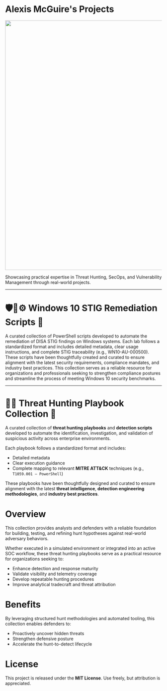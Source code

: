 # Alexis McGuire's Projects

<p align="center">
<img width="1200" height="800" alt="image" src="https://github.com/user-attachments/assets/5c1f11b0-f1e5-41a9-8acb-3212ca198312" />
</p>


Showcasing practical expertise in Threat Hunting, SecOps, and Vulnerability Management through real-world projects.

---


# 🛡️🧰⚙️ Windows 10 STIG Remediation Scripts 📁

A curated collection of PowerShell scripts developed to automate the remediation of DISA STIG findings on Windows systems. Each lab follows a standardized format and includes detailed metadata, clear usage instructions, and complete STIG traceability (e.g., WN10-AU-000500). These scripts have been thoughtfully created and curated to ensure alignment with the latest security requirements, compliance mandates, and industry best practices.
This collection serves as a reliable resource for organizations and professionals seeking to strengthen compliance postures and streamline the process of meeting Windows 10 security benchmarks.

---


# 🕵️‍♂️ Threat Hunting Playbook Collection 📁

A curated collection of **threat hunting playbooks** and **detection scripts** developed to automate the identification, investigation, and validation of suspicious activity across enterprise environments.

Each playbook follows a standardized format and includes:

- Detailed metadata  
- Clear execution guidance  
- Complete mapping to relevant **MITRE ATT&CK** techniques (e.g., `T1059.001 – PowerShell`)

These playbooks have been thoughtfully designed and curated to ensure alignment with the latest **threat intelligence**, **detection engineering methodologies**, and **industry best practices**.


# Overview

This collection provides analysts and defenders with a reliable foundation for building, testing, and refining hunt hypotheses against real-world adversary behaviors.

Whether executed in a simulated environment or integrated into an active SOC workflow, these threat hunting playbooks serve as a practical resource for organizations seeking to:

- Enhance detection and response maturity  
- Validate visibility and telemetry coverage  
- Develop repeatable hunting procedures  
- Improve analytical tradecraft and threat attribution  


# Benefits

By leveraging structured hunt methodologies and automated tooling, this collection enables defenders to:

- Proactively uncover hidden threats  
- Strengthen defensive posture  
- Accelerate the hunt-to-detect lifecycle  


# License

This project is released under the **MIT License**. Use freely, but attribution is appreciated.
